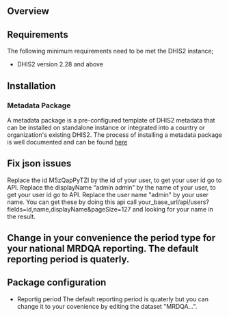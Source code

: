 ## Overview
## Requirements
The following minimum requirements need to be met the DHIS2 instance;
* DHIS2 version 2.28 and above
## Installation
### Metadata Package
A metadata package is a pre-configured template of DHIS2 metadata that can be installed on standalone instance or integrated into a country or organization's existing DHIS2. The process of installing a metadata package is well documented and can be found <a href="https://docs.dhis2.org/en/topics/metadata/immunization/immunization-aggregate/installation.html">here</a>
## Fix json issues
Replace the id M5zQapPyTZI by the id of your user, to get your user id go to API.
Replace the displayName “admin admin” by the name of your user, to get your user id go to API.
Replace the user name "admin" by your user name.
You can get these by doing this api call your_base_url/api/users?fields=id,name,displayName&pageSize=127 and looking for your name in the result.
## Change in your convenience the period type for your national MRDQA reporting. The default reporting period is quaterly.
## Package configuration
* Reportig period
The default reporting period is quaterly but you can change it to your covenience by editing the dataset "MRDQA...".
